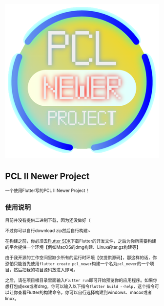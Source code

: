 ![logo](assets/logo.png)

# PCL II Newer Project

一个使用Flutter写的PCL II Newer Project！

## 使用说明

目前并没有提供二进制下载，因为还没做好（

不过你可以自行download zip然后自行构建~

在构建之前，你必须去[Flutter SDK](https://docs.flutter.cn/release/archive)下载Flutter的开发文件，之后为你所需要构建的平台提供一个环境【例如MacOS的dmg构建、Linux的tar.gz构建等】

由于我开源的工作空间里缺少所有的运行时环境【仅提供源码】，那这样的话，你恐怕只能首先使用`flutter create pcl_newer`构建一个名为`pcl_newer`的一个项目，然后把我的项目源码放进入即可。

之后，请在项目根目录里面输入`Flutter run`即可开始预览你的应用程序。如果你想打包成exe或者dmg，你可以输入以下指令`flutter build --help`，这个指令可以让你查看Flutter的构建命令，你可以自行选择构建到windows、macos或者linux。
